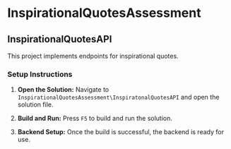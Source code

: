 # InspirationalQuotesAssessment

## InspirationalQuotesAPI

This project implements endpoints for inspirational quotes.

### Setup Instructions

1. **Open the Solution:**
   Navigate to `InspirationalQuotesAssessment\InspiratonalQuotesAPI` and open the solution file.

2. **Build and Run:**
   Press `F5` to build and run the solution.

3. **Backend Setup:**
   Once the build is successful, the backend is ready for use.


